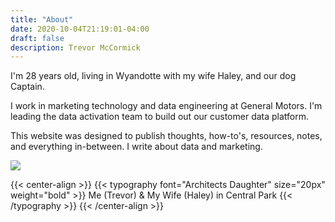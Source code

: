 ```yaml
---
title: "About"
date: 2020-10-04T21:19:01-04:00
draft: false
description: Trevor McCormick
---
```


I'm 28 years old, living in Wyandotte with my wife Haley, and our dog Captain.  

I work in marketing technology and data engineering at General Motors. I'm leading the data activation team to build out our customer data platform.

This website was designed to publish thoughts, how-to's, resources, notes, and everything in-between. I write about data and marketing.

![](/page/images/central_park.jpg#align-center)

{{< center-align >}}
{{< typography font="Architects Daughter" size="20px" weight="bold" >}}
Me (Trevor) & My Wife (Haley) in Central Park
{{< /typography >}}
{{< /center-align >}}


